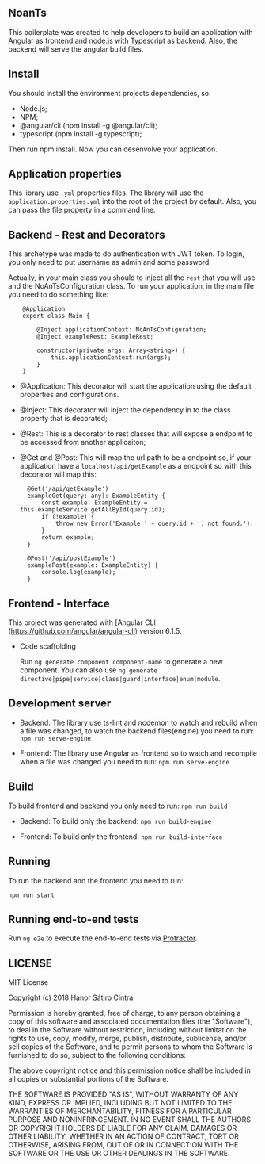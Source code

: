 ## NoanTs

This boilerplate was created to help developers to build an application with Angular as frontend and
node.js with Typescript as backend. Also, the backend will serve the angular build files.

## Install

You should install the environment projects dependencies, so:

 - Node.js;
 - NPM;
 - @angular/cli (npm install -g @angular/cli);
 - typescript (npm install -g typescript);

Then run npm install. Now you can desenvolve your application.

## Application properties

This library use `.yml` properties files. The library will use the `application.properties.yml` into the root of the project by default. Also, you can pass the file property in a command line.

## Backend - Rest and Decorators

This archetype was made to do authentication with JWT token. To login, you only need to put username as admin and some password.

Actually, in your main class you should to inject all the `rest` that you will use and the NoAnTsConfiguration class. To run your application, in the main file you need to do something like:

        @Application
        export class Main {

            @Inject applicationContext: NoAnTsConfiguration;
            @Inject exampleRest: ExampleRest;

            constructor(private args: Array<string>) {
                this.applicationContext.run(args);
            }
        }

- @Application:
    This decorator will start the application using the default properties and configurations.

- @Inject:
    This decorator will inject the dependency in to the class property that is decorated;
- @Rest:
    This is a decorator to rest classes that will expose a endpoint to be accessed from another applicaiton;

- @Get and @Post:
    This will map the url path to be a endpoint so, if your application have a `localhost/api/getExample` as a endpoint so with this decorator will map this:

        @Get('/api/getExample')
        exampleGet(query: any): ExampleEntity {
            const example: ExampleEntity = this.exampleService.getAllById(query.id);
            if (!example) {
                throw new Error('Example ' + query.id + ', not found.');
            }
            return example;
        }

        @Post('/api/postExample')
        examplePost(example: ExampleEntity) { 
            console.log(example); 
        }         

## Frontend - Interface

This project was generated with [Angular CLI
(https://github.com/angular/angular-cli) version 6.1.5.

- Code scaffolding

    Run `ng generate component component-name` to generate a new component. You can also use `ng generate directive|pipe|service|class|guard|interface|enum|module`.

## Development server

- Backend: The library use ts-lint and nodemon to watch and rebuild when a file was changed, to watch the backend files(engine) you need to run:
    `npm run serve-engine`

- Frontend: The library use Angular as frontend so to watch and recompile when a file was changed you need to run:
    `npm run serve-engine`

## Build

To build frontend and backend you only need to run:
`npm run build`

- Backend: To build only the backend:
    `npm run build-engine`

- Frontend: To build only the frontend:
    `npm run build-interface`

## Running 

To run the backend and the frontend you need to run:

`npm run start`

## Running end-to-end tests

Run `ng e2e` to execute the end-to-end tests via [Protractor](http://www.protractortest.org/).

## LICENSE

MIT License

Copyright (c) 2018 Hanor Sátiro Cintra

Permission is hereby granted, free of charge, to any person obtaining a copy
of this software and associated documentation files (the "Software"), to deal
in the Software without restriction, including without limitation the rights
to use, copy, modify, merge, publish, distribute, sublicense, and/or sell
copies of the Software, and to permit persons to whom the Software is
furnished to do so, subject to the following conditions:

The above copyright notice and this permission notice shall be included in all
copies or substantial portions of the Software.

THE SOFTWARE IS PROVIDED "AS IS", WITHOUT WARRANTY OF ANY KIND, EXPRESS OR
IMPLIED, INCLUDING BUT NOT LIMITED TO THE WARRANTIES OF MERCHANTABILITY,
FITNESS FOR A PARTICULAR PURPOSE AND NONINFRINGEMENT. IN NO EVENT SHALL THE
AUTHORS OR COPYRIGHT HOLDERS BE LIABLE FOR ANY CLAIM, DAMAGES OR OTHER
LIABILITY, WHETHER IN AN ACTION OF CONTRACT, TORT OR OTHERWISE, ARISING FROM,
OUT OF OR IN CONNECTION WITH THE SOFTWARE OR THE USE OR OTHER DEALINGS IN THE
SOFTWARE.
